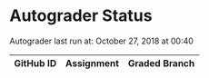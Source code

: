 # Autograder Status
Autograder last run at: October 27, 2018 at 00:40

| GitHub ID | Assignment | Graded Branch |
|-----------|------------|---------------|
